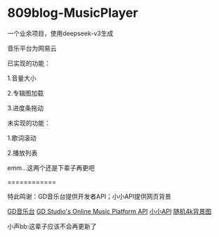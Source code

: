 # 809blog-MusicPlayer

一个业余项目，使用deepseek-v3生成

音乐平台为网易云

已实现的功能：

1.音量大小

2.专辑图加载

3.进度条拖动

未实现的功能：

1.歌词滚动

2.播放列表

emm...这两个还是下辈子再更吧

============

特此鸣谢：GD音乐台提供开发者API；小小API提供网页背景

[GD音乐台](https://music.gdstudio.xyz/)
[GD Studio's Online Music Platform API](https://music-api.gdstudio.xyz/api.php)
[小小API](https://xxapi.cn/)
[随机4k背景图](https://xxapi.cn/doc/random4kPic)

小声bb:这辈子应该不会再更新了
